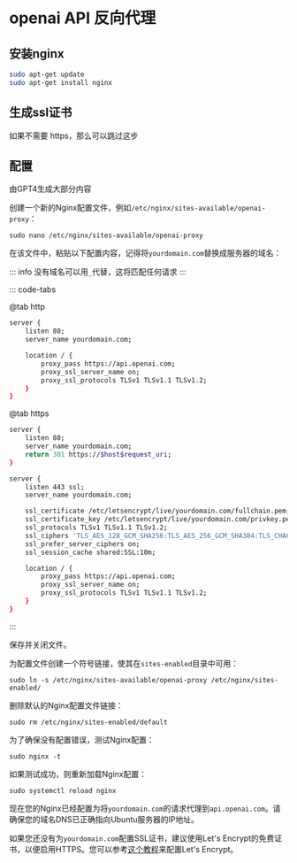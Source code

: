 # openai API 反向代理

## 安装nginx

```sh
sudo apt-get update
sudo apt-get install nginx
```

## 生成ssl证书

如果不需要 https，那么可以跳过这步

<!-- @include: ./ssl.md{2-68} -->

## 配置

由GPT4生成大部分内容

创建一个新的Nginx配置文件，例如`/etc/nginx/sites-available/openai-proxy`：
```
sudo nano /etc/nginx/sites-available/openai-proxy
```

在该文件中，粘贴以下配置内容，记得将`yourdomain.com`替换成服务器的域名：

::: info 没有域名可以用`_`代替，这将匹配任何请求
:::

::: code-tabs

@tab http

```sh
server {
    listen 80;
    server_name yourdomain.com;

    location / {
        proxy_pass https://api.openai.com;
        proxy_ssl_server_name on;
        proxy_ssl_protocols TLSv1 TLSv1.1 TLSv1.2;
    }
}
```

@tab https

```sh
server {
    listen 80;
    server_name yourdomain.com;
    return 301 https://$host$request_uri;
}

server {
    listen 443 ssl;
    server_name yourdomain.com;

    ssl_certificate /etc/letsencrypt/live/yourdomain.com/fullchain.pem;
    ssl_certificate_key /etc/letsencrypt/live/yourdomain.com/privkey.pem;
    ssl_protocols TLSv1 TLSv1.1 TLSv1.2;
    ssl_ciphers 'TLS_AES_128_GCM_SHA256:TLS_AES_256_GCM_SHA384:TLS_CHACHA20_POLY1305_SHA256:ECDHE-RSA-AES128-GCM-SHA256:ECDHE-RSA-AES256-GCM-SHA384';
    ssl_prefer_server_ciphers on;
    ssl_session_cache shared:SSL:10m;

    location / {
        proxy_pass https://api.openai.com;
        proxy_ssl_server_name on;
        proxy_ssl_protocols TLSv1 TLSv1.1 TLSv1.2;
    }
}

```
:::

保存并关闭文件。

为配置文件创建一个符号链接，使其在`sites-enabled`目录中可用：
```
sudo ln -s /etc/nginx/sites-available/openai-proxy /etc/nginx/sites-enabled/
```

删除默认的Nginx配置文件链接：
```
sudo rm /etc/nginx/sites-enabled/default
```

为了确保没有配置错误，测试Nginx配置：
```
sudo nginx -t
```

如果测试成功，则重新加载Nginx配置：
```
sudo systemctl reload nginx
```

现在您的Nginx已经配置为将`yourdomain.com`的请求代理到`api.openai.com`。请确保您的域名DNS已正确指向Ubuntu服务器的IP地址。

如果您还没有为`yourdomain.com`配置SSL证书，建议使用Let's Encrypt的免费证书，以便启用HTTPS。您可以参考[这个教程](https://www.digitalocean.com/community/tutorials/how-to-secure-nginx-with-let-s-encrypt-on-ubuntu-18-04)来配置Let's Encrypt。
